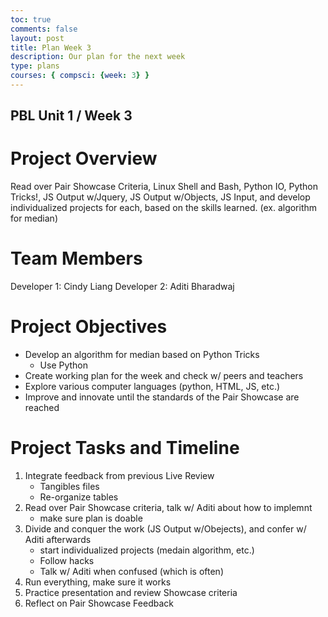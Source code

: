 ```yaml
---
toc: true
comments: false
layout: post
title: Plan Week 3
description: Our plan for the next week 
type: plans
courses: { compsci: {week: 3} }
---
```

## PBL Unit 1 / Week 3

# Project Overview
Read over Pair Showcase Criteria, Linux Shell and Bash, Python IO, Python Tricks!, JS Output w/Jquery, JS Output w/Objects, JS Input, and develop individualized projects for each, based on the skills learned. (ex. algorithm for median)

# Team Members
Developer 1: Cindy Liang
Developer 2: Aditi Bharadwaj

# Project Objectives
- Develop an algorithm for median based on Python Tricks
    - Use Python
- Create working plan for the week and check w/ peers and teachers
- Explore various computer languages (python, HTML, JS, etc.)
- Improve and innovate until the standards of the Pair Showcase are reached

# Project Tasks and Timeline

1. Integrate feedback from previous Live Review
    - Tangibles files
    - Re-organize tables
2. Read over Pair Showcase criteria, talk w/ Aditi about how to implemnt
    - make sure plan is doable
3. Divide and conquer the work (JS Output w/Obejects), and confer w/ Aditi afterwards
    - start individualized projects (medain algorithm, etc.)
    - Follow hacks
    - Talk w/ Aditi when confused (which is often)
4. Run everything, make sure it works
5. Practice presentation and review Showcase criteria
6. Reflect on Pair Showcase Feedback

